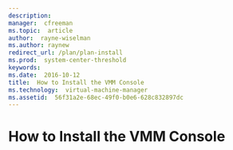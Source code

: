 ```yaml
---
description:  
manager:  cfreeman
ms.topic:  article
author:  rayne-wiselman
ms.author: raynew
redirect_url: /plan/plan-install
ms.prod:  system-center-threshold
keywords:  
ms.date:  2016-10-12
title:  How to Install the VMM Console
ms.technology:  virtual-machine-manager
ms.assetid:  56f31a2e-68ec-49f0-b0e6-628c832897dc
---
```


# How to Install the VMM Console
